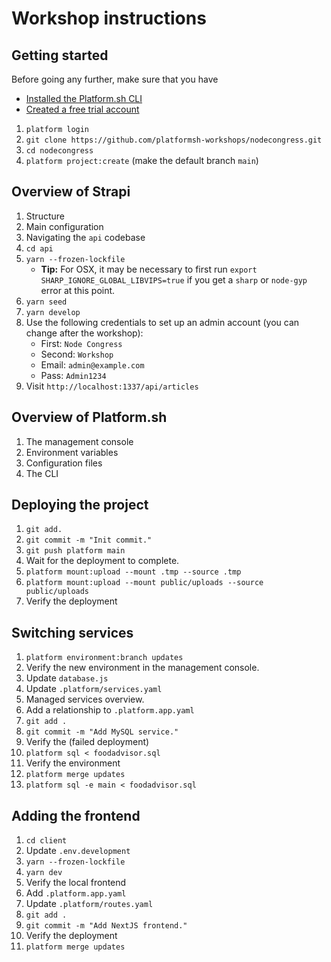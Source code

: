 # Workshop instructions

## Getting started

Before going any further, make sure that you have 

- [Installed the Platform.sh CLI](https://docs.platform.sh/development/cli.html)
- [Created a free trial account](https://auth.api.platform.sh/register)

1. `platform login`
1. `git clone https://github.com/platformsh-workshops/nodecongress.git`
1. `cd nodecongress`
1. `platform project:create` (make the default branch `main`)

## Overview of Strapi

1. Structure
1. Main configuration
1. Navigating the `api` codebase
1. `cd api`
1. `yarn --frozen-lockfile`
    - **Tip:** For OSX, it may be necessary to first run `export SHARP_IGNORE_GLOBAL_LIBVIPS=true` if you get a `sharp` or `node-gyp` error at this point.
1. `yarn seed`
1. `yarn develop`
1. Use the following credentials to set up an admin account (you can change after the workshop):
    - First: `Node Congress`
    - Second: `Workshop`
    - Email: `admin@example.com`
    - Pass: `Admin1234`
1. Visit `http://localhost:1337/api/articles`

## Overview of Platform.sh

1. The management console
1. Environment variables
1. Configuration files
1. The CLI

## Deploying the project

1. `git add.`
1. `git commit -m "Init commit."`
1. `git push platform main`
1. Wait for the deployment to complete.
1. `platform mount:upload --mount .tmp --source .tmp`
1. `platform mount:upload --mount public/uploads --source public/uploads`
1. Verify the deployment

## Switching services

1. `platform environment:branch updates`
1. Verify the new environment in the management console.
1. Update `database.js`
1. Update `.platform/services.yaml`
1. Managed services overview.
1. Add a relationship to `.platform.app.yaml`
1. `git add .`
1. `git commit -m "Add MySQL service."`
1. Verify the (failed deployment)
1. `platform sql < foodadvisor.sql`
1. Verify the environment
1. `platform merge updates`
1. `platform sql -e main < foodadvisor.sql`

## Adding the frontend

1. `cd client`
1. Update `.env.development`
1. `yarn --frozen-lockfile`
1. `yarn dev`
1. Verify the local frontend
1. Add `.platform.app.yaml`
1. Update `.platform/routes.yaml`
1. `git add .`
1. `git commit -m "Add NextJS frontend."`
1. Verify the deployment
1. `platform merge updates`